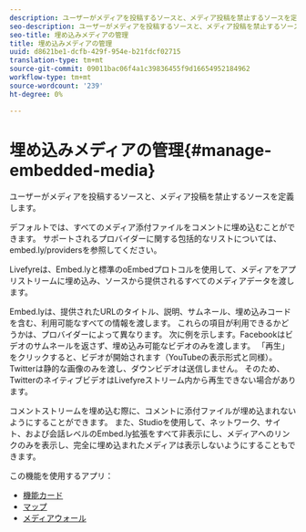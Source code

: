 ```yaml
---
description: ユーザーがメディアを投稿するソースと、メディア投稿を禁止するソースを定義します。
seo-description: ユーザーがメディアを投稿するソースと、メディア投稿を禁止するソースを定義します。
seo-title: 埋め込みメディアの管理
title: 埋め込みメディアの管理
uuid: d8621be1-dcfb-429f-954e-b21fdcf02715
translation-type: tm+mt
source-git-commit: 09011bac06f4a1c39836455f9d16654952184962
workflow-type: tm+mt
source-wordcount: '239'
ht-degree: 0%

---
```



# 埋め込みメディアの管理{#manage-embedded-media}

ユーザーがメディアを投稿するソースと、メディア投稿を禁止するソースを定義します。

デフォルトでは、すべてのメディア添付ファイルをコメントに埋め込むことができます。 サポートされるプロバイダーに関する包括的なリストについては、embed.ly/providersを参照してください。

Livefyreは、Embed.lyと標準のoEmbedプロトコルを使用して、メディアをアプリストリームに埋め込み、ソースから提供されるすべてのメディアデータを渡します。

Embed.lyは、提供されたURLのタイトル、説明、サムネール、埋め込みコードを含む、利用可能なすべての情報を渡します。 これらの項目が利用できるかどうかは、プロバイダーによって異なります。 次に例を示します。Facebookはビデオのサムネールを返さず、埋め込み可能なビデオのみを渡します。 「再生」をクリックすると、ビデオが開始されます（YouTubeの表示形式と同様）。 Twitterは静的な画像のみを渡し、ダウンビデオは送信しません。 そのため、TwitterのネイティブビデオはLivefyreストリーム内から再生できない場合があります。

コメントストリームを埋め込む際に、コメントに添付ファイルが埋め込まれないようにすることができます。 また、Studioを使用して、ネットワーク、サイト、および会話レベルのEmbed.ly拡張をすべて非表示にし、メディアへのリンクのみを表示し、完全に埋め込まれたメディアは表示しないようにすることもできます。

この機能を使用するアプリ：

* [機能カード](/help/using/c-about-apps/c-feature-card-app/c-feature-card-app.md#c_feature_card_app)
* [マップ](/help/using/c-about-apps/c-map-app/c-map-app.md#c_map_app)
* [メディアウォール](/help/using/c-about-apps/c-media-wall-app/c-media-wall-app.md#c_media_wall_app)

